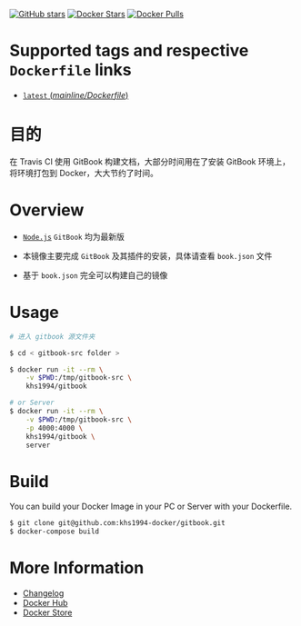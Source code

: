 [![GitHub stars](https://img.shields.io/github/stars/khs1994-docker/gitbook.svg?style=social&label=Stars)](https://github.com/khs1994-docker/gitbook) [![Docker Stars](https://img.shields.io/docker/stars/khs1994/gitbook.svg)](https://store.docker.com/community/images/khs1994/gitbook/) [![Docker Pulls](https://img.shields.io/docker/pulls/khs1994/gitbook.svg)](https://store.docker.com/community/images/khs1994/gitbook/)

# Supported tags and respective `Dockerfile` links

* [`latest` (*mainline/Dockerfile*)](https://github.com/khs1994-website/docker-gitbook/tree/master/alpine)

# 目的

在 Travis CI 使用 GitBook 构建文档，大部分时间用在了安装 GitBook 环境上，将环境打包到 Docker，大大节约了时间。

# Overview

* [`Node.js`](https://github.com/docker-library/docs/tree/master/node) `GitBook` 均为最新版

* 本镜像主要完成 `GitBook` 及其插件的安装，具体请查看 `book.json` 文件

* 基于 `book.json` 完全可以构建自己的镜像

# Usage

```bash
# 进入 gitbook 源文件夹

$ cd < gitbook-src folder >

$ docker run -it --rm \
    -v $PWD:/tmp/gitbook-src \
    khs1994/gitbook

# or Server
$ docker run -it --rm \
    -v $PWD:/tmp/gitbook-src \
    -p 4000:4000 \
    khs1994/gitbook \
    server
```

# Build

You can build your Docker Image in your PC or Server with your Dockerfile.

```bash
$ git clone git@github.com:khs1994-docker/gitbook.git
$ docker-compose build
```

# More Information

* [Changelog](https://github.com/khs1994-website/docker-gitbook/blob/master/Changelog.md)
* [Docker Hub](https://hub.docker.com/r/khs1994/gitbook)
* [Docker Store](https://store.docker.com/community/images/khs1994/gitbook/)
